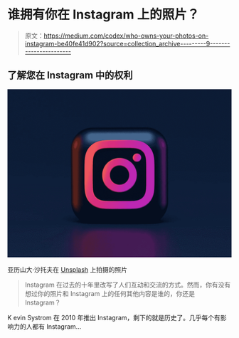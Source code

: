 # 谁拥有你在 Instagram 上的照片？

> 原文：<https://medium.com/codex/who-owns-your-photos-on-instagram-be40fe41d902?source=collection_archive---------9----------------------->

## 了解您在 Instagram 中的权利

![](img/0c40e5df4b22813a9df45d84e7a955ce.png)

亚历山大·沙托夫在 [Unsplash](https://unsplash.com/photos/71Qk8ODIBko) 上拍摄的照片

> Instagram 在过去的十年里改写了人们互动和交流的方式。然而，你有没有想过你的照片和 Instagram 上的任何其他内容是谁的，你还是 Instagram？

K evin Systrom 在 2010 年推出 Instagram，剩下的就是历史了。几乎每个有影响力的人都有 Instagram…